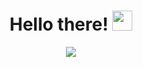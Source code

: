 <h1 align="center">Hello there!
<img src="https://github.com/blackcater/blackcater/raw/main/images/Hi.gif" height="32"/></h1>

<div align="center">
 
  ![](https://github-profile-summary-cards.vercel.app/api/cards/profile-details?username=spoonty&theme=monokai)
</div>

